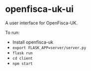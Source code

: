 # openfisca-uk-ui

A user interface for OpenFisca-UK.

To run:
- Install openfisca-uk
- ```export FLASK_APP=server/server.py```
- ```flask run```
- ```cd client```
- ```npm start```
